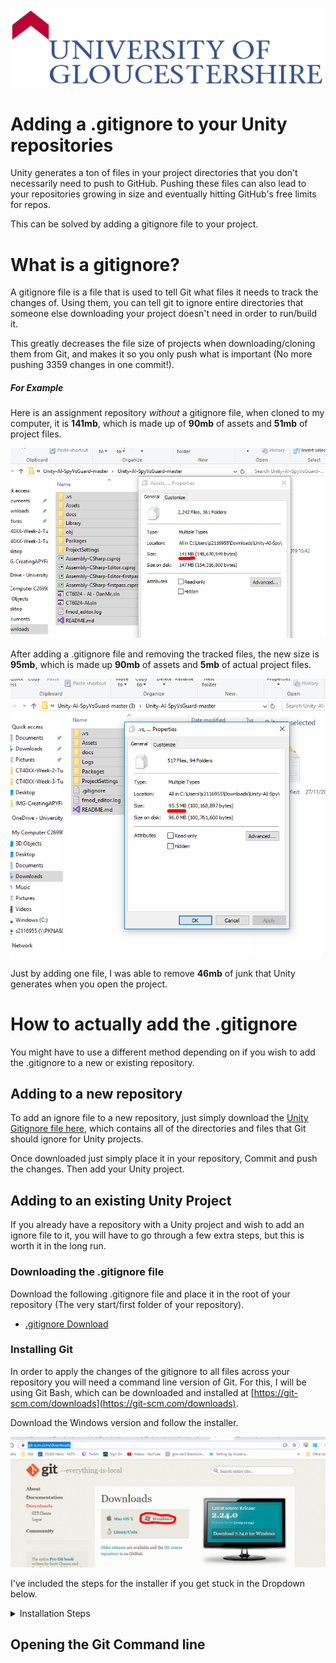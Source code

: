 ![UOGLogo](IMG-All/uoglogo.jpg)

# Adding a .gitignore to your Unity repositories
Unity generates a ton of files in your project directories that you don't necessarily need to push to GitHub. Pushing these files can also lead to your repositories growing in size and eventually hitting GitHub's free limits for repos.

This can be solved by adding a gitignore file to your project.

# What is a gitignore?
A gitignore file is a file that is used to tell Git what files it needs to track the changes of. Using them, you can tell git to ignore entire directories that someone else downloading your project doesn't need in order to run/build it.

This greatly decreases the file size of projects when downloading/cloning them from Git, and makes it so you only push what is important (No more pushing 3359 changes in one commit!).

##### For Example
Here is an assignment repository *without* a gitignore file, when cloned to my computer, it is **141mb**, which is made up of **90mb** of assets and **51mb** of project files.

 ![Originalsize](IMG-AddingGitignore/originalsize.PNG)

After adding a .gitignore file and removing the tracked files, the new size is **95mb**, which is made up **90mb** of assets and **5mb** of actual project files.

![Newsize](IMG-AddingGitignore/newsize.PNG)

Just by adding one file, I was able to remove **46mb** of junk that Unity generates when you open the project.

# How to actually add the .gitignore
You might have to use a different method depending on if you wish to add the .gitignore to a new or existing repository.

## Adding to a new repository
To add an ignore file to a new repository, just simply download the [Unity Gitignore file here](https://connectglosac-my.sharepoint.com/:u:/g/personal/s2116955_glos_ac_uk/EQrkq5LAY0hKlM05ICVC3sQBFBPCtH2oJNYLQ7ipqW8Iqw?e=b41GZ8), which contains all of the directories and files that Git should ignore for Unity projects.

Once downloaded just simply place it in your repository, Commit and push the changes. Then add your Unity project.

## Adding to an existing Unity Project
If you already have a repository with a Unity project and wish to add an ignore file to it, you will have to go through a few extra steps, but this is worth it in the long run.

### Downloading the .gitignore file
Download the following .gitignore file and place it in the root of your repository (The very start/first folder of your repository).

- [.gitignore Download](https://connectglosac-my.sharepoint.com/:u:/g/personal/s2116955_glos_ac_uk/EQrkq5LAY0hKlM05ICVC3sQBFBPCtH2oJNYLQ7ipqW8Iqw?e=b41GZ8)

### Installing Git
In order to apply the changes of the gitignore to all files across your repository you will need a command line version of Git. For this, I will be using Git Bash, which can be downloaded and installed at [https://git-scm.com/downloads](https://git-scm.com/downloads).

Download the Windows version and follow the installer.

![Gitweb](IMG-AddingGitignore/gitweb.PNG)

I've included the steps for the installer if you get stuck in the Dropdown below.

<details>
    <summary>Installation Steps</summary>

![Git1](IMG-AddingGitignore/git1.PNG)

![Git1](IMG-AddingGitignore/git2.PNG)

![Git1](IMG-AddingGitignore/git3.PNG)

![Git1](IMG-AddingGitignore/git4.PNG)

![Git1](IMG-AddingGitignore/git5.PNG)

![Git1](IMG-AddingGitignore/git6.PNG)

![Git1](IMG-AddingGitignore/git7.PNG)

![Git1](IMG-AddingGitignore/git8.PNG)

![Git1](IMG-AddingGitignore/git9.PNG)


</details>

## Opening the Git Command line
